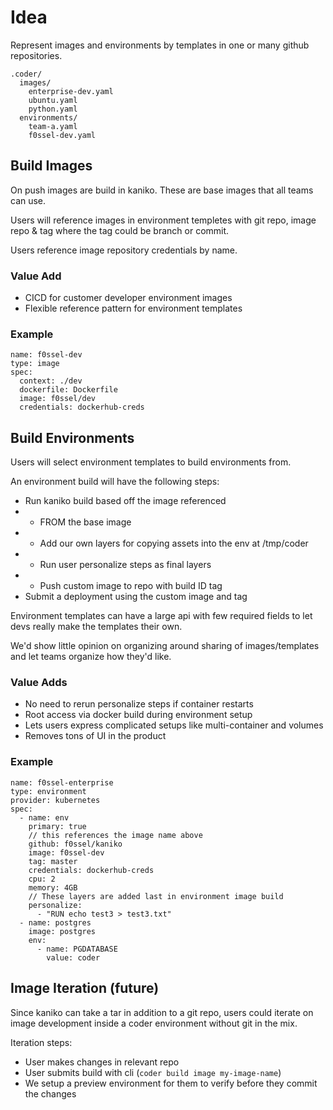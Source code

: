 # Idea

Represent images and environments by templates in one or many github repositories.

```
.coder/
  images/
    enterprise-dev.yaml
    ubuntu.yaml
    python.yaml
  environments/
    team-a.yaml
    f0ssel-dev.yaml
```

## Build Images

On push images are build in kaniko. These are base images that all teams can use.

Users will reference images in environment templetes with git repo, image repo & tag where the tag could be branch or commit.

Users reference image repository credentials by name.

### Value Add
- CICD for customer developer environment images
- Flexible reference pattern for environment templates

### Example
```
name: f0ssel-dev
type: image
spec:
  context: ./dev
  dockerfile: Dockerfile
  image: f0ssel/dev
  credentials: dockerhub-creds
```

## Build Environments

Users will select environment templates to build environments from.

An environment build will have the following steps:
- Run kaniko build based off the image referenced
- - FROM the base image
- - Add our own layers for copying assets into the env at /tmp/coder
- - Run user personalize steps as final layers
- - Push custom image to repo with build ID tag
- Submit a deployment using the custom image and tag

Environment templates can have a large api with few required fields to let devs really make the templates their own.

We'd show little opinion on organizing around sharing of images/templates and let teams organize how they'd like.

### Value Adds
- No need to rerun personalize steps if container restarts
- Root access via docker build during environment setup
- Lets users express complicated setups like multi-container and volumes
- Removes tons of UI in the product

### Example
```
name: f0ssel-enterprise
type: environment
provider: kubernetes
spec:
  - name: env
    primary: true
    // this references the image name above 
    github: f0ssel/kaniko
    image: f0ssel-dev
    tag: master
    credentials: dockerhub-creds
    cpu: 2
    memory: 4GB
    // These layers are added last in environment image build
    personalize:
      - "RUN echo test3 > test3.txt"
  - name: postgres
    image: postgres
    env:
      - name: PGDATABASE
        value: coder
```

## Image Iteration (future)

Since kaniko can take a tar in addition to a git repo, users could iterate on image development inside a coder environment without git in the mix. 

Iteration steps:
- User makes changes in relevant repo
- User submits build with cli (`coder build image my-image-name`)
- We setup a preview environment for them to verify before they commit the changes
